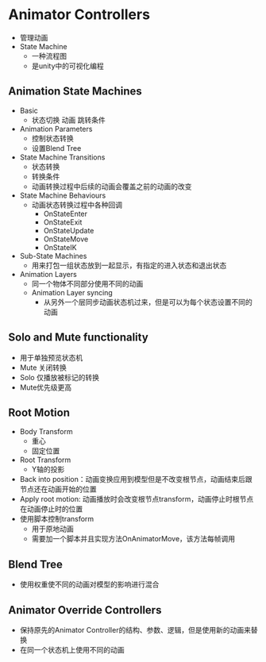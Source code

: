 # Animator Controllers
- 管理动画
- State Machine
  - 一种流程图
  - 是unity中的可视化编程

## Animation State Machines
- Basic
  - 状态切换 动画 跳转条件
- Animation Parameters
  - 控制状态转换
  - 设置Blend Tree
- State Machine Transitions
  - 状态转换
  - 转换条件
  - 动画转换过程中后续的动画会覆盖之前的动画的改变
- State Machine Behaviours
  - 动画状态转换过程中各种回调
    - OnStateEnter
    - OnStateExit
    - OnStateUpdate
    - OnStateMove
    - OnStateIK
- Sub-State Machines
  - 用来打包一组状态放到一起显示，有指定的进入状态和退出状态
- Animation Layers
  - 同一个物体不同部分使用不同的动画
  - Animation Layer syncing
    - 从另外一个层同步动画状态机过来，但是可以为每个状态设置不同的动画

## Solo and Mute functionality
- 用于单独预览状态机
- Mute 关闭转换
- Solo 仅播放被标记的转换
- Mute优先级更高

## Root Motion
- Body Transform
  - 重心
  - 固定位置
- Root Transform
  - Y轴的投影
- Back into position：动画变换应用到模型但是不改变根节点，动画结束后跟节点还在动画开始的位置
- Apply root motion: 动画播放时会改变根节点transform，动画停止时根节点在动画停止时的位置
- 使用脚本控制transform
  - 用于原地动画
  - 需要加一个脚本并且实现方法OnAnimatorMove，该方法每帧调用

## Blend Tree
- 使用权重使不同的动画对模型的影响进行混合

## Animator Override Controllers
- 保持原先的Animator Controller的结构、参数、逻辑，但是使用新的动画来替换
- 在同一个状态机上使用不同的动画